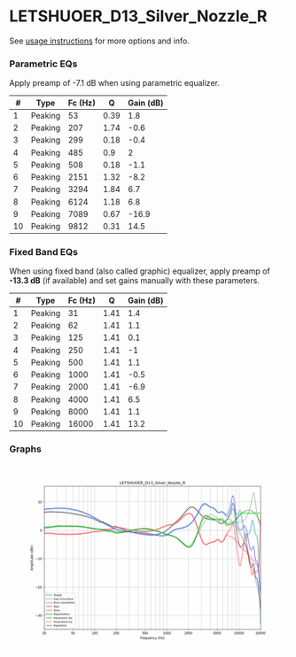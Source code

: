 # LETSHUOER_D13_Silver_Nozzle_R
See [usage instructions](https://github.com/jaakkopasanen/AutoEq#usage) for more options and info.

### Parametric EQs
Apply preamp of -7.1 dB when using parametric equalizer.

|   # | Type    |   Fc (Hz) |    Q |   Gain (dB) |
|-----|---------|-----------|------|-------------|
|   1 | Peaking |        53 | 0.39 |         1.8 |
|   2 | Peaking |       207 | 1.74 |        -0.6 |
|   3 | Peaking |       299 | 0.18 |        -0.4 |
|   4 | Peaking |       485 | 0.9  |         2   |
|   5 | Peaking |       508 | 0.18 |        -1.1 |
|   6 | Peaking |      2151 | 1.32 |        -8.2 |
|   7 | Peaking |      3294 | 1.84 |         6.7 |
|   8 | Peaking |      6124 | 1.18 |         6.8 |
|   9 | Peaking |      7089 | 0.67 |       -16.9 |
|  10 | Peaking |      9812 | 0.31 |        14.5 |

### Fixed Band EQs
When using fixed band (also called graphic) equalizer, apply preamp of **-13.3 dB** (if available) and set gains manually with these parameters.

|   # | Type    |   Fc (Hz) |    Q |   Gain (dB) |
|-----|---------|-----------|------|-------------|
|   1 | Peaking |        31 | 1.41 |         1.4 |
|   2 | Peaking |        62 | 1.41 |         1.1 |
|   3 | Peaking |       125 | 1.41 |         0.1 |
|   4 | Peaking |       250 | 1.41 |        -1   |
|   5 | Peaking |       500 | 1.41 |         1.1 |
|   6 | Peaking |      1000 | 1.41 |        -0.5 |
|   7 | Peaking |      2000 | 1.41 |        -6.9 |
|   8 | Peaking |      4000 | 1.41 |         6.5 |
|   9 | Peaking |      8000 | 1.41 |         1.1 |
|  10 | Peaking |     16000 | 1.41 |        13.2 |

### Graphs
![](./LETSHUOER_D13_Silver_Nozzle_R.png)
